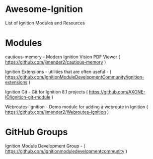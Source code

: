 # Awesome-Ignition
List of Ignition Modules and Resources

# Modules

cautious-memory - Modern Ignition Vision PDF Viewer ( https://github.com/jimender2/cautious-memory )

Ignition Extensions - utilities that are often useful - ( https://github.com/IgnitionModuleDevelopmentCommunity/ignition-extensions )

Ignition Git - Git for Ignition 8.1 projects ( https://github.com/AXONE-IO/ignition-git-module )

Webroutes-Ignition - Demo module for adding a webroute in Ignition ( https://github.com/jimender2/Webroutes-Ignition )




# GitHub Groups

Ignition Module Development Group - ( https://github.com/ignitionmoduledevelopmentcommunity )

